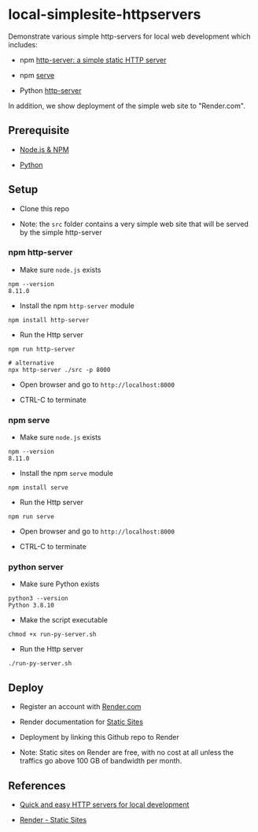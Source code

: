# local-simplesite-httpservers

Demonstrate various simple http-servers for local web development which
includes:

- npm [http-server: a simple static HTTP server](https://www.npmjs.com/package/http-server)

- npm [serve](https://www.npmjs.com/package/serve)

- Python [http-server](https://docs.python.org/3/library/http.server.html)

In addition, we show deployment of the simple web site to "Render.com".

## Prerequisite

- [Node.js & NPM](https://digitalcompanion.gitbook.io/home/setup/node.js)

- [Python](https://digitalcompanion.gitbook.io/home/setup/dev-environment/python)


## Setup

- Clone this repo

- Note: the `src` folder contains a very simple web site that will be served
  by the simple http-server


### npm http-server

- Make sure `node.js` exists
```
npm --version
8.11.0
```
 
- Install the npm `http-server` module
```
npm install http-server
```

- Run the Http server
```
npm run http-server

# alternative
npx http-server ./src -p 8000
```

- Open browser and go to `http://localhost:8000`

- CTRL-C to terminate

### npm serve

- Make sure `node.js` exists
```
npm --version
8.11.0
```
 
- Install the npm `serve` module
```
npm install serve
```

- Run the Http server
```
npm run serve
```

- Open browser and go to `http://localhost:8000`

- CTRL-C to terminate

### python server

- Make sure Python exists
```
python3 --version
Python 3.8.10
```

- Make the script executable
```
chmod +x run-py-server.sh
```

- Run the Http server
```
./run-py-server.sh
```


## Deploy

- Register an account with [Render.com](https://render.com/)

- Render documentation for [Static Sites](https://render.com/docs/static-sites)

- Deployment by linking this Github repo to Render

- Note: Static sites on Render are free, with no cost at all unless the
  traffics go above 100 GB of bandwidth per month.


## References

- [Quick and easy HTTP servers for local development](https://timnwells.medium.com/quick-and-easy-http-servers-for-local-development-7a7df5ac25ff)

- [Render - Static Sites](https://render.com/docs/static-sites)